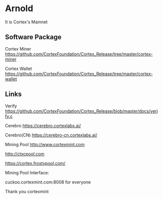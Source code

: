 # Arnold
It is Cortex's Mainnet

## Software Package

Cortex Miner
https://github.com/CortexFoundation/Cortex_Release/tree/master/cortex-miner

Cortex Wallet
https://github.com/CortexFoundation/Cortex_Release/tree/master/cortex-wallet


## Links

Verify
https://github.com/CortexFoundation/Cortex_Release/blob/master/docs/verify.c

Cerebro
https://cerebro.cortexlabs.ai/

Cerebro(CN)
https://cerebro-cn.cortexlabs.ai/

Mining Pool
http://www.cortexmint.com

http://ctxcpool.com

https://cortex.frostypool.com/

Mining Pool Interface:

cuckoo.cortexmint.com:8008 for everyone

Thank you cortexmint
